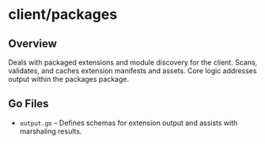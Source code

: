 # client/packages

## Overview

Deals with packaged extensions and module discovery for the client. Scans, validates, and caches extension manifests and assets. Core logic addresses output within the packages package.

## Go Files

- `output.go` – Defines schemas for extension output and assists with marshaling results.

